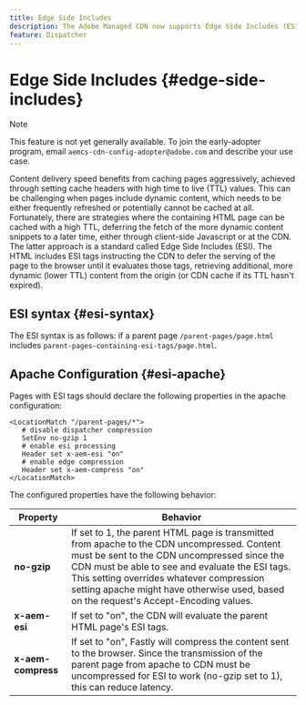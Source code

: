 ```yaml
---
title: Edge Side Includes
description: The Adobe Managed CDN now supports Edge Side Includes (ESI), a markup language for edge level dynamic web content assembly.
feature: Dispatcher
---
```

# Edge Side Includes {#edge-side-includes}

>[!NOTE]
>This feature is not yet generally available. To join the early-adopter program, email `aemcs-cdn-config-adopter@adobe.com` and describe your use case.

Content delivery speed benefits from caching pages aggressively, achieved through setting cache headers with high time to live (TTL) values. This can be challenging when pages include dynamic content, which needs to be either frequently refreshed or potentially cannot be cached at all. Fortunately, there are strategies where the containing HTML page can be cached with a high TTL, deferring the fetch of the more dynamic content snippets to a later time, either through client-side Javascript or at the CDN. The latter approach is a standard called Edge Side Includes (ESI). The HTML includes ESI tags instructing the CDN to defer the serving of the page to the browser until it evaluates those tags, retrieving additional, more dynamic (lower TTL) content from the origin (or CDN cache if its TTL hasn't expired).

## ESI syntax {#esi-syntax}

The ESI syntax is as follows: if a parent page `/parent-pages/page.html` includes `parent-pages-containing-esi-tags/page.html`.

## Apache Configuration {#esi-apache}

Pages with ESI tags should declare the following properties in the apache configuration:

```
<LocationMatch "/parent-pages/*">
   # disable dispatcher compression
   SetEnv no-gzip 1
   # enable esi processing
   Header set x-aem-esi "on"
   # enable edge compression
   Header set x-aem-compress "on"
</LocationMatch>

```

The configured properties have the following behavior:

| Property  | Behavior |
|-----------|--------------------------|
| **no-gzip** |If set to 1, the parent HTML page is transmitted from apache to the CDN uncompressed. Content must be sent to the CDN uncompressed since the CDN must be able to see and evaluate the ESI tags. This setting overrides whatever compression setting apache might have otherwise used, based on the request's Accept-Encoding values.|
| **x-aem-esi** |If set to "on", the CDN will evaluate the parent HTML page's ESI tags.|
| **x-aem-compress** |If set to "on", Fastly will compress the content sent to the browser. Since the transmission of the parent page from apache to CDN must be uncompressed for ESI to work (no-gzip set to 1), this can reduce latency.|
